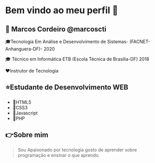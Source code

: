 # Bem vindo ao meu perfil 👋

## :boy: Marcos Cordeiro @marcoscti

:mortar_board:Tecnologia Em Análise e Desenvolvimento de Sistemas- (FACNET- Anhanguera-DF)- 2020

:mortar_board: Técnico em Informática ETB (Escola Técnica de Brasília-DF) 2018

:heart:Instrutor de Tecnologia

## :star:Estudante de Desenvolvimento WEB

* :pencil:HTML5
* :pencil:CSS3
* :pencil:Javascript
* :pencil:PHP
## :point_right:Sobre mim
> Sou Apaixonado por tecnologia gosto de aprender sobre programação e ensinar o que aprendo.
